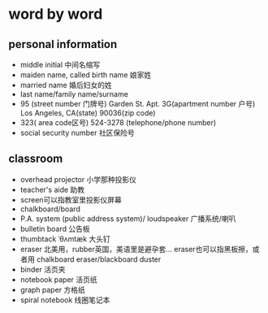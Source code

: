 ﻿# word by word
## personal information  
* middle initial 中间名缩写  
* maiden name, called birth name 娘家姓  
* married name 婚后妇女的姓  
* last name/family name/surname  
* 95 (street number 门牌号) Garden St. Apt. 3G(apartment number 户号)  
  Los Angeles, CA(state) 90036(zip code)  
* 323( area code区号) 524-3278 (telephone/phone number)  
* social security number 社区保险号   
## classroom
* overhead projector 小学那种投影仪  
* teacher's aide 助教  
* screen可以指教室里投影仪屏幕  
* chalkboard/board  
* P.A. system (public address system)/ loudspeaker 广播系统/喇叭  
* bulletin board 公告板  
* thumbtack ˈθʌmtæk 大头钉  
* eraser 北美用，rubber英国，美语里是避孕套...  eraser也可以指黑板擦，或者用 chalkboard eraser/blackboard duster  
* binder 活页夹  
* notebook paper 活页纸
* graph paper 方格纸  
* spiral notebook 线圈笔记本